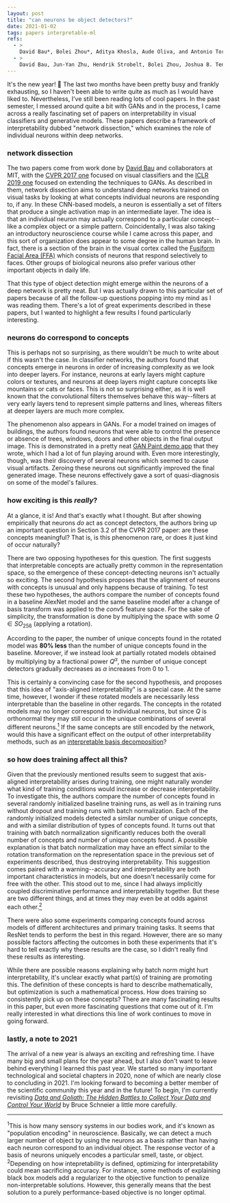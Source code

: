 ```yaml
---
layout: post
title: "can neurons be object detectors?"
date: 2021-01-02
tags: papers interpretable-ml
refs:
  - >
    David Bau*, Bolei Zhou*, Aditya Khosla, Aude Oliva, and Antonio Torralba. "Network Dissection: Quantifying Interpretability of Deep Visual Representations." In <i>CVPR</i> 2017.
  - >
    David Bau, Jun-Yan Zhu, Hendrik Strobelt, Bolei Zhou, Joshua B. Tenenbaum, William T. Freeman, and Antonio Torralba. "GAN Dissection: Visualizing and Understanding Generative Adversarial Networks." In <i>ICLR</i> 2019.
---
```


It's the new year! 🎊 The last two months have been pretty busy and frankly exhausting, so I haven't been able to write quite as much as I would have liked to. Nevertheless, I've still been reading lots of cool papers. In the past semester, I messed around quite a bit with GANs and in the process, I came across a really fascinating set of papers on interpretability in visual classifiers and generative models. These papers describe a framework of interpretability dubbed "network dissection," which examines the role of individual neurons within deep networks.

<!--excerpt-->

<h3>network dissection</h3>

The two papers come from work done by <a href="https://people.csail.mit.edu/davidbau/home/">David Bau</a> and collaborators at MIT, with the <a href="https://netdissect.csail.mit.edu/final-network-dissection.pdf">CVPR 2017 one</a> focused on visual classifiers and the <a href="https://openreview.net/pdf?id=Hyg_X2C5FX">ICLR 2019 one</a> focused on extending the techniques to GANs. As described in them, network dissection aims to understand deep networks trained on visual tasks by looking at what concepts individual neurons are responding to, if any. In these CNN-based models, a neuron is essentially a set of filters that produce a single activation map in an intermediate layer. The idea is that an individual neuron may actually correspond to a particular concept--like a complex object or a simple pattern. Coincidentally, I was also taking an introductory neuroscience course while I came across this paper, and this sort of organization does appear to some degree in the human brain. In fact, there is a section of the brain in the visual cortex called the <a href="https://www.ncbi.nlm.nih.gov/pmc/articles/PMC1857737/">Fusiform Facial Area (FFA)</a> which consists of neurons that respond selectively to faces. Other groups of biological neurons also prefer various other important objects in daily life.

That this type of object detection might emerge within the neurons of a deep network is pretty neat. But I was actually drawn to this particular set of papers because of all the follow-up questions popping into my mind as I was reading them. There's a lot of great experiments described in these papers, but I wanted to highlight a few results I found particularly interesting.

<h3>neurons do correspond to concepts</h3>

This is perhaps not so surprising, as there wouldn't be much to write about if this wasn't the case. In classifier networks, the authors found that concepts emerge in neurons in order of increasing complexity as we look into deeper layers. For instance, neurons at early layers might capture colors or textures, and neurons at deep layers might capture concepts like mountains or cats or faces. This is not so surprising either, as it is well known that the convolutional filters themselves behave this way--filters at very early layers tend to represent simple patterns and lines, whereas filters at deeper layers are much more complex. 

The phenomenon also appears in GANs. For a model trained on images of buildings, the authors found neurons that were able to control the presence or absence of trees, windows, doors and other objects in the final output image. This is demonstrated in a pretty neat <a href="http://gandissect.res.ibm.com/ganpaint.html?project=churchoutdoor&layer=layer4">GAN Paint demo app</a> that they wrote, which I had a lot of fun playing around with. Even more interestingly, though, was their discovery of several neurons which seemed to cause visual artifacts. Zeroing these neurons out significantly improved the final generated image. These neurons effectively gave a sort of quasi-diagnosis on some of the model's failures.

<h3>how exciting is this <i>really</i>?</h3>

At a glance, it is! And that's exactly what I thought. But after showing empirically that neurons <i>do</i> act as concept detectors, the authors bring up an important question in Section 3.2 of the CVPR 2017 paper: are these concepts meaningful? That is, is this phenomenon rare, or does it just kind of occur naturally?

There are two opposing hypotheses for this question. The first suggests that interpretable concepts are actually pretty common in the representation space, so the emergence of these concept-detecting neurons isn't actually so exciting. The second hypothesis proposes that the alignment of neurons with concepts is unusual and only happens because of training. To test these two hypotheses, the authors compare the number of concepts found in a baseline AlexNet model and the same baseline model after a change of basis transform was applied to the $conv5$ feature space. For the sake of simplicity, the transformation is done by multiplying the space with some $Q \in SO_{256}$ (applying a rotation).

According to the paper, the number of unique concepts found in the rotated model was <b>80% less</b> than the number of unique concepts found in the baseline. Moreover, if we instead look at partially rotated models obtained by multiplying by a fractional power $Q^\alpha$, the number of unique concept detectors gradually decreases as $\alpha$ increases from 0 to 1.

This is certainly a convincing case for the second hypothesis, and proposes that this idea of "axis-aligned interpretability" is a special case. At the same time, however, I wonder if these rotated models are necessarily less interpretable than the baseline in other regards. The concepts in the rotated models may no longer correspond to individual neurons, but since $Q$ is orthonormal they may still occur in the unique combinations of several different neurons.<a href="#footnote2"><sup>1</sup></a> If the same concepts are still encoded by the network, would this have a significant effect on the output of other interpretability methods, such as an <a href="https://people.csail.mit.edu/bzhou/publication/eccv18-IBD">interpretable basis decomposition</a>?

<h3>so how does training affect all this?</h3>

Given that the previously mentioned results seem to suggest that axis-aligned interpretability arises during training, one might naturally wonder what kind of training conditions would increase or decrease interpretability. To investigate this, the authors compare the number of concepts found in several randomly initialized baseline training runs, as well as in training runs without dropout and training runs with batch normalization. Each of the randomly initialized models detected a similar number of unique concepts, and with a similar distribution of types of concepts found. It turns out that training with batch normalization significantly reduces both the overall number of concepts and number of unique concepts found. A possible explanation is that batch normalization may have an effect similar to the rotation transformation on the representation space in the previous set of experiments described, thus destroying interpretability. This suggestion comes paired with a warning--accuracy and interpretability are both important characteristics in models, but one doesn't necessarily come for free with the other. This stood out to me, since I had always implicitly coupled discriminative performance and interpretability together. But these are two different things, and at times they may even be at odds against each other.<a href="#footnote1"><sup>2</sup></a>

There were also some experiments comparing concepts found across models of different architectures and primary training tasks. It seems that ResNet tends to perform the best in this regard. However, there are so many possible factors affecting the outcomes in both these experiments that it's hard to tell exactly why these results are the case, so I didn't really find these results as interesting.

While there are possible reasons explaining why batch norm might hurt interpretability, it's unclear exactly what part(s) of training are promoting this. The definition of these concepts is hard to describe mathematically, but optimization is such a mathematical process. How does training so consistently pick up on these concepts? There are many fascinating results in this paper, but even more fascinating questions that come out of it. I'm really interested in what directions this line of work continues to move in going forward.

<h3>lastly, a note to 2021</h3>

The arrival of a new year is always an exciting and refreshing time. I have many big and small plans for the year ahead, but I also don't want to leave behind everything I learned this past year. We started so many important technological and societal chapters in 2020, none of which are nearly close to concluding in 2021. I'm looking forward to becoming a better member of the scientific community this year and in the future! To begin, I'm currently revisiting <a href="https://www.schneier.com/books/data-and-goliath/"><i>Data and Goliath: The Hidden Battles to Collect Your Data and Control Your World</i></a> by Bruce Schneier a little more carefully.

<div class="footnotes">
<hr align="left" size="1">
<section id="footnote1"><sup>1</sup>This is how many sensory systems in our bodies work, and it's known as "population encoding" in neuroscience. Basically, we can detect a much larger number of object by using the neurons as a basis rather than having each neuron correspond to an individual object. The response vector of a basis of neurons uniquely encodes a particular smell, taste, or object.</section>

<section id="footnote2"><sup>2</sup>Depending on how intepretability is defined, optimizing for interpretability could mean sacrificing accuracy. For instance, some methods of explaining black box models add a regularizer to the objective function to penalize non-interpretable solutions. However, this generally means that the best solution to a purely performance-based objective is no longer optimal.</section>
</div>
